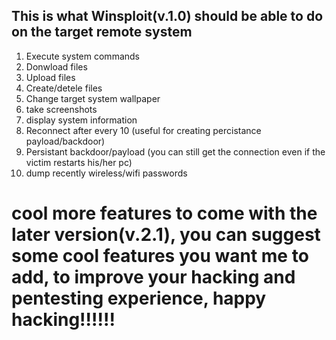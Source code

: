 This is what Winsploit(v.1.0) should be able to do on the target remote system
-----------------------------------------------------------------------
 1) Execute system commands
 2) Donwload files
 3) Upload files
 4) Create/detele files
 5) Change target system wallpaper
 6) take screenshots
 7) display system information
 8) Reconnect after every 10 (useful for creating percistance payload/backdoor)
 9) Persistant backdoor/payload (you can still get the connection even if the victim restarts his/her pc)
 10) dump recently wireless/wifi passwords
 
 # cool more features to come with the later version(v.2.1), you can suggest some cool features you want me to add, to improve your hacking and pentesting experience, happy hacking!!!!!!

